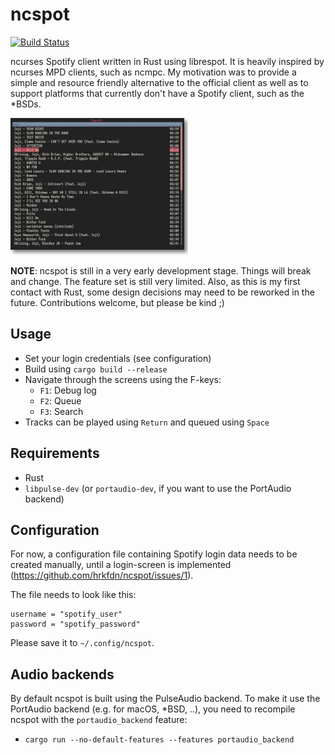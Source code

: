 # ncspot
[![Build Status](https://travis-ci.com/hrkfdn/ncspot.svg?token=DoBH2xZ13CfuTfqgEyp7&branch=develop)](https://travis-ci.com/hrkfdn/ncspot)

ncurses Spotify client written in Rust using librespot. It is heavily inspired
by ncurses MPD clients, such as ncmpc.  My motivation was to provide a simple
and resource friendly alternative to the official client as well as to support
platforms that currently don't have a Spotify client, such as the *BSDs.

[![Search](/screenshots/search-thumb.png?raw=true)](/screenshots/search.png?raw=true)

**NOTE**: ncspot is still in a very early development stage. Things will break
and change. The feature set is still very limited. Also, as this is my first
contact with Rust, some design decisions may need to be reworked in the
future. Contributions welcome, but please be kind ;)

## Usage

* Set your login credentials (see configuration)
* Build using `cargo build --release`
* Navigate through the screens using the F-keys:
  * `F1`: Debug log
  * `F2`: Queue
  * `F3`: Search
* Tracks can be played using `Return` and queued using `Space`

## Requirements

* Rust
* `libpulse-dev` (or `portaudio-dev`, if you want to use the PortAudio backend)

## Configuration

For now, a configuration file containing Spotify login data needs to be created
manually, until a login-screen is implemented
(https://github.com/hrkfdn/ncspot/issues/1).

The file needs to look like this:

```
username = "spotify_user"
password = "spotify_password"
```

Please save it to `~/.config/ncspot`.

## Audio backends

By default ncspot is built using the PulseAudio backend.
To make it use the PortAudio backend (e.g. for macOS, *BSD, ..),
you need to recompile ncspot with the `portaudio_backend` feature:

* `cargo run --no-default-features --features portaudio_backend`
